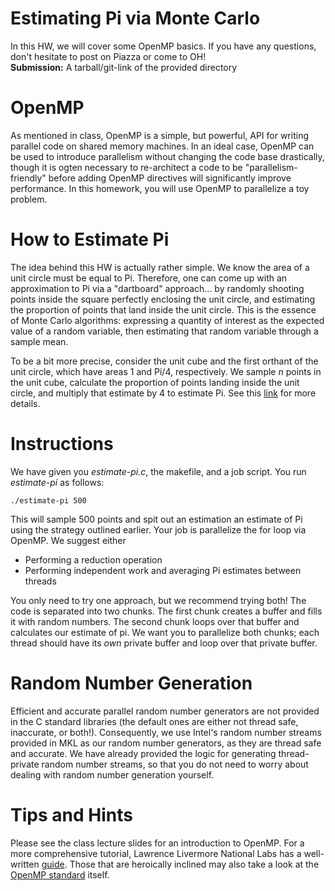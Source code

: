 # Estimating Pi via Monte Carlo

In this HW, we will cover some OpenMP basics. If you have any
questions, don't hesitate to post on Piazza or come to OH!  
**Submission:** A tarball/git-link of the provided directory

# OpenMP

As mentioned in class, OpenMP is a simple, but powerful, API for
writing parallel code on shared memory machines.  In an ideal case,
OpenMP can be used to introduce parallelism without changing the code
base drastically, though it is ogten necessary to re-architect a
code to be "parallelism-friendly" before adding OpenMP directives will
significantly improve performance.  In this homework, you will use
OpenMP to parallelize a toy problem.

# How to Estimate Pi

The idea behind this HW is actually rather simple. We know the area of
a unit circle must be equal to Pi. Therefore, one can come up with an
approximation to Pi via a "dartboard" approach... by randomly shooting
points inside the square perfectly enclosing the unit circle, and
estimating the proportion of points that land inside the unit
circle. This is the essence of Monte Carlo algorithms:
expressing a quantity of interest as the expected value of a random
variable, then estimating that random variable through a sample mean.

To be a bit more precise, consider the unit cube and the first orthant
of the unit circle, which have areas 1 and Pi/4, respectively. We
sample *n* points in the unit cube, calculate the proportion of points
landing inside the unit circle, and multiply that estimate by 4 to
estimate Pi. 
See this [link](http://mathfaculty.fullerton.edu/mathews/n2003/montecarlopimod.html) for more details.

# Instructions

We have given you *estimate-pi.c*, the makefile, and a job script. You
run *estimate-pi* as follows:

```
./estimate-pi 500
```

This will sample 500 points and spit out an estimation an estimate of
Pi using the strategy outlined earlier. Your job is parallelize the
for loop via OpenMP. We suggest either

* Performing a reduction operation
* Performing independent work and averaging Pi estimates between threads

You only need to try one approach, but we recommend trying both! The code is separated 
into two chunks. The first chunk creates a buffer and fills it with random numbers. 
The second chunk loops over that buffer and calculates our estimate of pi. We want 
you to parallelize both chunks; each thread should have its *own* private buffer 
and loop over that private buffer. 

# Random Number Generation

Efficient and accurate parallel random number generators are not provided in the C 
standard libraries (the default ones are either not thread safe, inaccurate, or both!). 
Consequently, we use Intel's random number streams provided in MKL as our random number 
generators, as they are thread safe and accurate. We have already provided the logic 
for generating thread-private random number streams, so that you do not need to worry 
about dealing with random number generation yourself. 


# Tips and Hints

Please see the class lecture slides for an introduction to OpenMP. For
a more comprehensive tutorial, Lawrence Livermore National Labs has a
well-written [guide].  Those that are heroically inclined may also
take a look at the [OpenMP standard] itself.

[guide]: https://computing.llnl.gov/tutorials/openMP/
[OpenMP Standard]: http://www.openmp.org/wp-content/uploads/openmp-4.5.pdf
